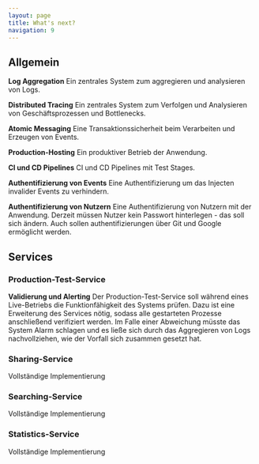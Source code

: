 ```yaml
---
layout: page
title: What's next?
navigation: 9
---
```


## Allgemein

**Log Aggregation**
Ein zentrales System zum aggregieren und analysieren von Logs.

**Distributed Tracing**
Ein zentrales System zum Verfolgen und Analysieren von Geschäftsprozessen und Bottlenecks.

**Atomic Messaging**
Eine Transaktionssicherheit beim Verarbeiten und Erzeugen von Events.

**Production-Hosting**
Ein produktiver Betrieb der Anwendung.

**CI und CD Pipelines**
CI und CD Pipelines mit Test Stages.

**Authentifizierung von Events**
Eine Authentifizierung um das Injecten invalider Events zu verhindern.

**Authentifizierung von Nutzern**
Eine Authentifizierung von Nutzern mit der Anwendung. Derzeit müssen Nutzer kein Passwort hinterlegen - das soll sich ändern. Auch sollen authentifizierungen über Git und Google ermöglicht werden.


## Services

### Production-Test-Service
**Validierung und Alerting**
Der Production-Test-Service soll während eines Live-Betriebs die Funktionfähigkeit des Systems prüfen.
Dazu ist eine Erweiterung des Services nötig, sodass alle gestarteten Prozesse anschließend verifiziert werden. Im Falle einer Abweichung müsste das System Alarm schlagen und es ließe sich durch das Aggregieren von Logs nachvollziehen, wie der Vorfall sich zusammen gesetzt hat.

### Sharing-Service
Vollständige Implementierung

### Searching-Service
Vollständige Implementierung

### Statistics-Service
Vollständige Implementierung